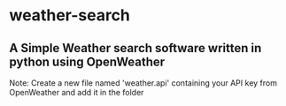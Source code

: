 # weather-search
A Simple Weather search software written in python using OpenWeather
----------
Note: Create a new file named 'weather.api' containing your API key from OpenWeather and add it in the folder
